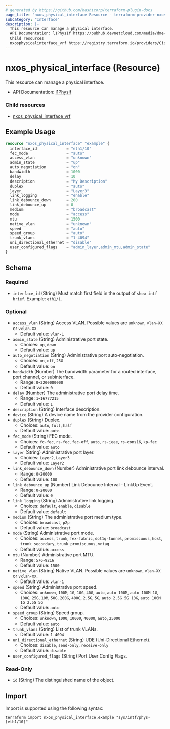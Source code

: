 ```yaml
---
# generated by https://github.com/hashicorp/terraform-plugin-docs
page_title: "nxos_physical_interface Resource - terraform-provider-nxos"
subcategory: "Interface"
description: |-
  This resource can manage a physical interface.
  API Documentation: l1PhysIf https://pubhub.devnetcloud.com/media/dme-docs-10-2-2/docs/System/l1:PhysIf/
  Child resources
  nxosphysicalinterface_vrf https://registry.terraform.io/providers/CiscoDevNet/nxos/latest/docs/resources/physical_interface_vrf
---
```


# nxos_physical_interface (Resource)

This resource can manage a physical interface.

- API Documentation: [l1PhysIf](https://pubhub.devnetcloud.com/media/dme-docs-10-2-2/docs/System/l1:PhysIf/)

### Child resources

- [nxos_physical_interface_vrf](https://registry.terraform.io/providers/CiscoDevNet/nxos/latest/docs/resources/physical_interface_vrf)

## Example Usage

```terraform
resource "nxos_physical_interface" "example" {
  interface_id             = "eth1/10"
  fec_mode                 = "auto"
  access_vlan              = "unknown"
  admin_state              = "up"
  auto_negotiation         = "on"
  bandwidth                = 1000
  delay                    = 10
  description              = "My Description"
  duplex                   = "auto"
  layer                    = "Layer3"
  link_logging             = "enable"
  link_debounce_down       = 200
  link_debounce_up         = 0
  medium                   = "broadcast"
  mode                     = "access"
  mtu                      = 1500
  native_vlan              = "unknown"
  speed                    = "auto"
  speed_group              = "auto"
  trunk_vlans              = "1-4094"
  uni_directional_ethernet = "disable"
  user_configured_flags    = "admin_layer,admin_mtu,admin_state"
}
```

<!-- schema generated by tfplugindocs -->
## Schema

### Required

- `interface_id` (String) Must match first field in the output of `show intf brief`. Example: `eth1/1`.

### Optional

- `access_vlan` (String) Access VLAN. Possible values are `unknown`, `vlan-XX` or `vxlan-XX`.
  - Default value: `vlan-1`
- `admin_state` (String) Administrative port state.
  - Choices: `up`, `down`
  - Default value: `up`
- `auto_negotiation` (String) Administrative port auto-negotiation.
  - Choices: `on`, `off`, `25G`
  - Default value: `on`
- `bandwidth` (Number) The bandwidth parameter for a routed interface, port channel, or subinterface.
  - Range: `0`-`3200000000`
  - Default value: `0`
- `delay` (Number) The administrative port delay time.
  - Range: `1`-`16777215`
  - Default value: `1`
- `description` (String) Interface description.
- `device` (String) A device name from the provider configuration.
- `duplex` (String) Duplex.
  - Choices: `auto`, `full`, `half`
  - Default value: `auto`
- `fec_mode` (String) FEC mode.
  - Choices: `fc-fec`, `rs-fec`, `fec-off`, `auto`, `rs-ieee`, `rs-cons16`, `kp-fec`
  - Default value: `auto`
- `layer` (String) Administrative port layer.
  - Choices: `Layer2`, `Layer3`
  - Default value: `Layer2`
- `link_debounce_down` (Number) Administrative port link debounce interval.
  - Range: `0`-`20000`
  - Default value: `100`
- `link_debounce_up` (Number) Link Debounce Interval - LinkUp Event.
  - Range: `0`-`20000`
  - Default value: `0`
- `link_logging` (String) Administrative link logging.
  - Choices: `default`, `enable`, `disable`
  - Default value: `default`
- `medium` (String) The administrative port medium type.
  - Choices: `broadcast`, `p2p`
  - Default value: `broadcast`
- `mode` (String) Administrative port mode.
  - Choices: `access`, `trunk`, `fex-fabric`, `dot1q-tunnel`, `promiscuous`, `host`, `trunk_secondary`, `trunk_promiscuous`, `vntag`
  - Default value: `access`
- `mtu` (Number) Administrative port MTU.
  - Range: `576`-`9216`
  - Default value: `1500`
- `native_vlan` (String) Native VLAN. Possible values are `unknown`, `vlan-XX` or `vxlan-XX`.
  - Default value: `vlan-1`
- `speed` (String) Administrative port speed.
  - Choices: `unknown`, `100M`, `1G`, `10G`, `40G`, `auto`, `auto 100M`, `auto 100M 1G`, `100G`, `25G`, `10M`, `50G`, `200G`, `400G`, `2.5G`, `5G`, `auto 2.5G 5G 10G`, `auto 100M 1G 2.5G 5G`
  - Default value: `auto`
- `speed_group` (String) Speed group.
  - Choices: `unknown`, `1000`, `10000`, `40000`, `auto`, `25000`
  - Default value: `auto`
- `trunk_vlans` (String) List of trunk VLANs.
  - Default value: `1-4094`
- `uni_directional_ethernet` (String) UDE (Uni-Directional Ethernet).
  - Choices: `disable`, `send-only`, `receive-only`
  - Default value: `disable`
- `user_configured_flags` (String) Port User Config Flags.

### Read-Only

- `id` (String) The distinguished name of the object.

## Import

Import is supported using the following syntax:

```shell
terraform import nxos_physical_interface.example "sys/intf/phys-[eth1/10]"
```
